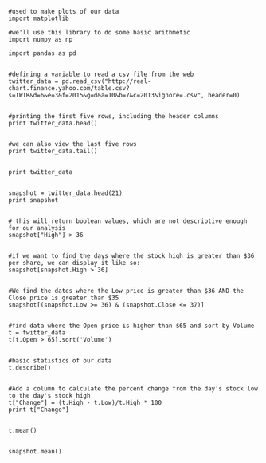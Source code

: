 

    #used to make plots of our data
    import matplotlib
    
    #we'll use this library to do some basic arithmetic 
    import numpy as np
    
    import pandas as pd


    #defining a variable to read a csv file from the web
    twitter_data = pd.read_csv("http://real-chart.finance.yahoo.com/table.csv?s=TWTR&d=6&e=3&f=2015&g=d&a=10&b=7&c=2013&ignore=.csv", header=0)


    #printing the first five rows, including the header columns
    print twitter_data.head()


    #we can also view the last five rows
    print twitter_data.tail()


    print twitter_data


    snapshot = twitter_data.head(21)
    print snapshot


    # this will return boolean values, which are not descriptive enough for our analysis
    snapshot["High"] > 36 


    #if we want to find the days where the stock high is greater than $36 per share, we can display it like so:
    snapshot[snapshot.High > 36]


    #We find the dates where the Low price is greater than $36 AND the Close price is greater than $35
    snapshot[(snapshot.Low >= 36) & (snapshot.Close <= 37)]


    #find data where the Open price is higher than $65 and sort by Volume
    t = twitter_data
    t[t.Open > 65].sort('Volume')


    #basic statistics of our data
    t.describe()


    #Add a column to calculate the percent change from the day's stock low to the day's stock high
    t["Change"] = (t.High - t.Low)/t.High * 100
    print t["Change"]


    t.mean()


    snapshot.mean()


    
